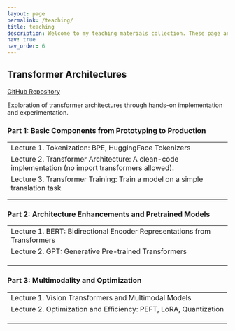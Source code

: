 ```yaml
---
layout: page
permalink: /teaching/
title: teaching
description: Welcome to my teaching materials collection. These page and course are currently under development.
nav: true
nav_order: 6
---
```


<div class="course-container" markdown="1">
  <div class="course-card">
    <h2>Transformer Architectures</h2>
    <p><a href="https://github.com/xmarva/transformer-architectures"><i class="fab fa-github"></i> GitHub Repository</a></p>
    <p class="course-description">Exploration of transformer architectures through hands-on implementation and experimentation.</p>
<div class="course-section">
  <h3>Part 1: Basic Components from Prototyping to Production</h3>
  <table class="table">
    <tbody>
      <tr>
        <td>Lecture 1. Tokenization: BPE, HuggingFace Tokenizers</td>
      </tr>
      <tr>
        <td>Lecture 2. Transformer Architecture: A clean-code implementation (no import transformers allowed).</td>
      </tr>
      <tr>
        <td>Lecture 3. Transformer Training: Train a model on a simple translation task</td>
      </tr>
      <tr>
        <td></td>
      </tr>
      <tr>
        <td></td>
      </tr>
    </tbody>
  </table>
</div>

<div class="course-section">
  <h3>Part 2: Architecture Enhancements and Pretrained Models</h3>
  <table class="table">
    <tbody>
      <tr>
        <td>Lecture 1. BERT: Bidirectional Encoder Representations from Transformers</td>
      </tr>
      <tr>
        <td>Lecture 2. GPT: Generative Pre-trained Transformers</td>
      </tr>
      <tr>
        <td></td>
      </tr>
      <tr>
        <td></td>
      </tr>
      <tr>
        <td></td>
      </tr>
    </tbody>
  </table>
</div>

<div class="course-section">
  <h3>Part 3: Multimodality and Optimization</h3>
  <table class="table">
    <tbody>
      <tr>
        <td>Lecture 1. Vision Transformers and Multimodal Models</td>
      </tr>
      <tr>
        <td>Lecture 2. Optimization and Efficiency: PEFT, LoRA, Quantization</td>
      </tr>
      <tr>
        <td></td>
      </tr>
      <tr>
        <td></td>
      </tr>
      <tr>
        <td></td>
      </tr>
    </tbody>
  </table>
</div>
  </div>
</div>
<!-- Add this CSS to your _sass or assets/css file -->
<style>
.course-container {
  margin-bottom: 3rem;
}

.course-card {
  background-color: var(--global-bg-color);
  border-radius: 8px;
  box-shadow: 0 4px 12px rgba(0, 0, 0, 0.08);
  padding: 2rem;
  margin-bottom: 2rem;
  transition: box-shadow 0.3s ease;
  color: var(--global-text-color);
}

.course-card:hover {
  box-shadow: 0 6px 16px rgba(0, 0, 0, 0.12);
}

.course-card h2 {
  margin-top: 0;
  border-bottom: 1px solid var(--global-divider-color);
  padding-bottom: 0.75rem;
  color: var(--global-theme-color);
}

.course-description {
  color: var(--global-text-color-light);
  font-size: 1.1rem;
  margin-bottom: 1.5rem;
  line-height: 1.6;
}

.course-section {
  margin-top: 1.5rem;
  background-color: var(--global-code-bg-color);
  border-radius: 6px;
  padding: 1.5rem;
  margin-bottom: 1.5rem;
}

.course-section h3 {
  margin-top: 0;
  font-size: 1.3rem;
  color: var(--global-theme-color);
}

.table {
  width: 100%;
  border-collapse: collapse;
  margin-top: 1rem;
}

.table td {
  padding: 0.85rem 1rem;
  border-bottom: 1px solid var(--global-divider-color);
  font-size: 1rem;
}

.table tbody tr:last-child td {
  border-bottom: none;
}

.table tbody tr:hover {
  background-color: rgba(0, 0, 0, 0.02);
}
</style>